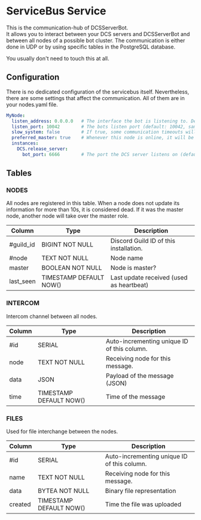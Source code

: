 # ServiceBus Service
This is the communication-hub of DCSServerBot.<br>
It allows you to interact between your DCS servers and DCSServerBot and between all nodes of a possible bot cluster.
The communication is either done in UDP or by using specific tables in the PostgreSQL database.

You usually don't need to touch this at all.

## Configuration
There is no dedicated configuration of the servicebus itself. Nevertheless, there are some settings that affect the
communication. All of them are in your nodes.yaml file.

```yaml
MyNode:
  listen_address: 0.0.0.0   # The interface the bot is listening to. Default: all interfaces (0.0.0.0)
  listen_port: 10042        # The bots listen port (default: 10042, same as FunkMan)
  slow_system: false        # If true, some communication timeouts will be increased (default: false)
  preferred_master: true    # Whenever this node is online, it will be the master (default: false)
  instances:
    DCS.release_server:
      bot_port: 6666        # The port the DCS server listens on (default: 6666, increasing by one for each server)
```

## Tables
### NODES
All nodes are registered in this table. When a node does not update its information for more than 10s, it is considered
dead. If it was the master node, another node will take over the master role.

| Column    | Type                    | Description                              |
|-----------|-------------------------|------------------------------------------|
| #guild_id | BIGINT NOT NULL         | Discord Guild ID of this installation.   |
| #node     | TEXT NOT NULL           | Node name                                |
| master    | BOOLEAN NOT NULL        | Node is master?                          |
| last_seen | TIMESTAMP DEFAULT NOW() | Last update received (used as heartbeat) |


### INTERCOM
Intercom channel between all nodes.

| Column    | Type                    | Description                                 |
|-----------|-------------------------|---------------------------------------------|
| #id       | SERIAL                  | Auto-incrementing unique ID of this column. |
| node      | TEXT NOT NULL           | Receiving node for this message.            |
| data      | JSON                    | Payload of the message (JSON)               |
| time      | TIMESTAMP DEFAULT NOW() | Time of the message                         |

### FILES
Used for file interchange between the nodes.

| Column  | Type                    | Description                                 |
|---------|-------------------------|---------------------------------------------|
| #id     | SERIAL                  | Auto-incrementing unique ID of this column. |
| name    | TEXT NOT NULL           | Receiving node for this message.            |
| data    | BYTEA NOT NULL          | Binary file representation                  |
| created | TIMESTAMP DEFAULT NOW() | Time the file was uploaded                  |
